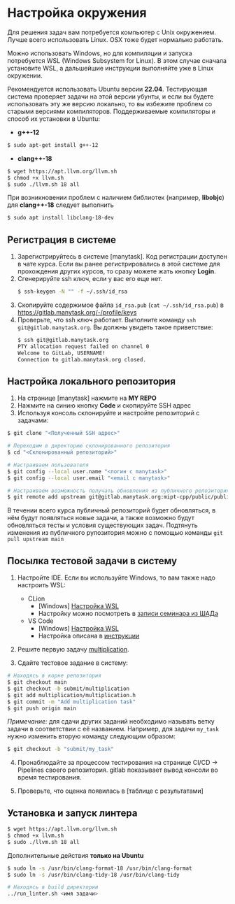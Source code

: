 # Настройка окружения

Для решения задач вам потребуется компьютер с Unix окружением. Лучше всего использовать Linux.
OSX тоже будет нормально работать.

Можно использовать Windows, но для компиляции и запуска потребуется WSL (Windows Subsystem for Linux).
В этом случае сначала установите WSL, а дальшейшие инструкции выполняйте уже в Linux окружении.

Рекомендуется использовать Ubuntu версии **22.04**.
Тестирующая система проверяет задачи на этой
версии убунты, и если вы будете использовать эту же версию локально,
то вы избежите проблем со старыми версиями компиляторов.
Поддерживаемые компиляторы и способ их установки в Ubuntu:

- **g++-12**
```bash
$ sudo apt-get install g++-12
```
- **clang++-18**
```bash
$ wget https://apt.llvm.org/llvm.sh
$ chmod +x llvm.sh
$ sudo ./llvm.sh 18 all
```

При возникновении проблем с наличием библиотек (например, **libobjc**) для **clang++-18** следует выполнить
```bash
$ sudo apt install libclang-18-dev
```

## Регистрация в системе

1. Зарегистрируйтесь в системе [manytask]. Код регистрации доступен в чате курса.
Если вы ранее регистрировались в этой системе для прохождения других курсов, то сразу можете жать кнопку **Login**.
2. Сгенерируйте ssh ключ, если у вас его еще нет.
   ```bash
   $ ssh-keygen -N "" -f ~/.ssh/id_rsa
   ```
3. Скопируйте содержимое файла `id_rsa.pub` (`cat ~/.ssh/id_rsa.pub`) в https://gitlab.manytask.org/-/profile/keys
4. Проверьте, что ssh ключ работает. Выполните команду `ssh git@gitlab.manytask.org`. Вы должны увидеть такое приветствие:
   ```bash
   $ ssh git@gitlab.manytask.org
   PTY allocation request failed on channel 0
   Welcome to GitLab, USERNAME!
   Connection to gitlab.manytask.org closed.
   ```

## Настройка локального репозитория

1. На странице [manytask] нажмите на **MY REPO**
2. Нажмите на синию кнопку **Code** и скопируйте SSH адрес
3. Используя консоль склонируйте и настройте репозиторий с задачами:
```bash
$ git clone "<Полученный SSH адрес>"

# Переходим в директорию склонированного репозитория
$ cd "<Склонированный репозиторий>"

# Настраиваем пользователя
$ git config --local user.name "<логин с manytask>"
$ git config --local user.email "<email с manytask>"

# Настраиваем возможность получать обновления из публичного репозитория с задачами
$ git remote add upstream git@gitlab.manytask.org:mipt-cpp/public/public-2025-spring.git
```

В течении всего курса публичный репозиторий будет обновляться, в нём будут появляться новые задачи,
а также возможно будут обновляться тесты и условия существующих задач.
Подтянуть изменения из публичного рупозитория можно с помощью команды `git pull upstream main`

## Посылка тестовой задачи в систему

1. Настройте IDE. Если вы используйте Windows, то вам также надо настроить WSL:
   * CLion
      - \[Windows\] [Настройка WSL](https://www.jetbrains.com/help/clion/how-to-use-wsl-development-environment-in-clion.html)
      - Настройку можно посмотреть в [записи семинара из ШАДа](https://disk.yandex.ru/i/8waWBV-L-FOKOw)
   * VS Code
      - \[Windows\] [Настройка WSL](https://code.visualstudio.com/docs/cpp/config-wsl)
      - Настройка описана в [инструкции](https://docs.google.com/document/d/1mb4oGIJcU1vkNHoW0lHV_MsiolrWoLdG)

2. Решите первую задачу [multiplication](../multiplication).

3. Сдайте тестовое задание в систему:
```bash
# Находясь в корне репозитория
$ git checkout main
$ git checkout -b submit/multiplication
$ git add multiplication/multiplication.h
$ git commit -m "Add multiplication task"
$ git push origin main
```
*Примечание:* для сдачи других заданий необходимо называть ветку задачи в соответствии с её названием. Например, для задачи `my_task` нужно изменить вторую команду следующим образом:
```bash
$ git checkout -b "submit/my_task"
```

4. Пронаблюдайте за процессом тестирования на странице CI/CD -> Pipelines своего репозитория. gitlab показывает вывод консоли во время тестирования.

5. Проверьте, что оценка появилась в [таблице с результатами]

## Установка и запуск линтера

```bash
$ wget https://apt.llvm.org/llvm.sh
$ chmod +x llvm.sh
$ sudo ./llvm.sh 18 all
```

Дополнительные действия **только на Ubuntu**
```bash
$ sudo ln -s /usr/bin/clang-format-18 /usr/bin/clang-format 
$ sudo ln -s /usr/bin/clang-tidy-18 /usr/bin/clang-tidy
```

```bash
# Находясь в build директории
../run_linter.sh <имя задачи>
```
